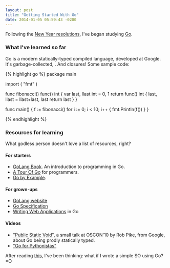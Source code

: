 ```yaml
---
layout: post
title: "Getting Started With Go"
date: 2014-01-05 05:59:43 -0200
---
```


Following the [New Year resolutions](/blog/2014/01/01/first/),
I've began studying [Go](http://golang.org).

### What I've learned so far

Go is a modern statically-typed compiled language, developed at Google. It's
garbage-collected, . And closures!
Some sample code:

{% highlight go %}
package main

import (
	"fmt"
)

func fibonacci() func() int {
	var last, llast int = 0, 1
	return func() int {
		last, llast = llast+last, last
		return last
	}
}

func main() {
	f := fibonacci()
	for i := 0; i < 10; i++ {
		fmt.Println(f())
	}
}

{% endhighlight %}

### Resources for learning

What godless person doesn't love a list of resources, right?

#### For starters  

- [GoLang Book](http://www.golang-book.com/). An introduction to programming in Go.
- [A Tour Of Go](http://tour.golang.org/) for programmers. 
- [Go by Example](https://gobyexample.com/).

#### For grown-ups  

- [GoLang website](http://golang.org)
- [Go Specification](http://golang.org/ref/spec)
- [Writing Web Applications](http://golang.org/doc/articles/wiki/) in Go

#### Videos  

- ["Public Static Void"](http://www.youtube.com/watch?v=5kj5ApnhPAE), a small
talk at OSCON'10 by Rob Pike, from Google, about Go being prodly statically
typed.
- ["Go for Pythonistas"](https://www.youtube.com/watch?v=elu0VpLzJL8)

After reading [this](http://jvns.ca/blog/2014/01/04/4-paths-to-being-a-kernel-hacker/),
I've been thinking: what if I wrote a simple SO using Go? =O
